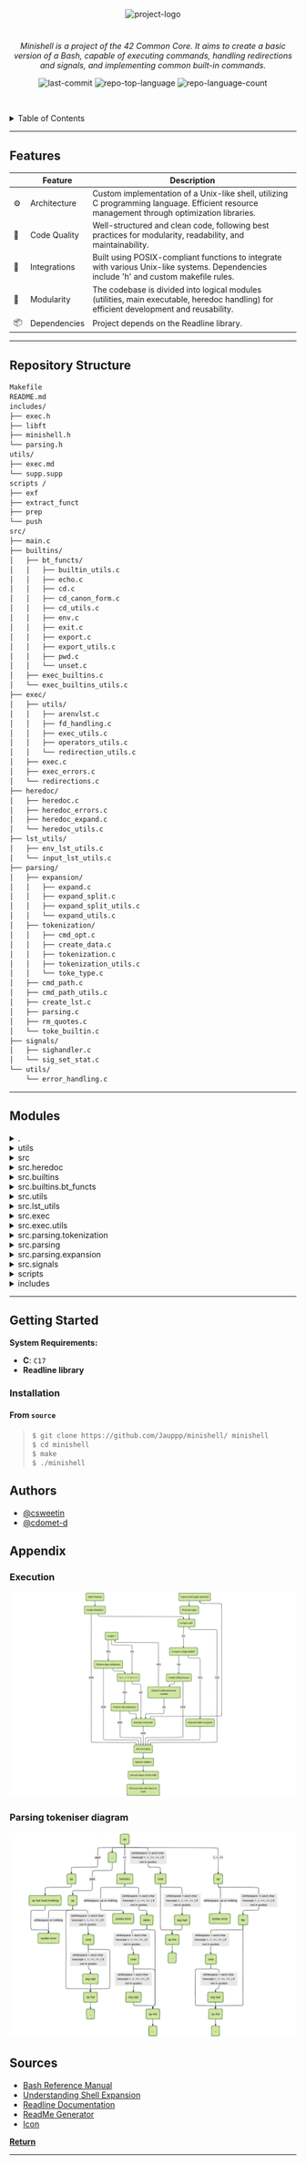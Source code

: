 <p align="center">
  <img src="https://raw.githubusercontent.com/ayogun/42-project-badges/refs/heads/main/badges/minishelle.png" width="100" alt="project-logo">
</p>
<p align="center">
<h1 align="center"></h1>
</p>
<p align="center">
<em>Minishell is a project of the 42 Common Core. It aims to create a basic version of a Bash, capable of executing commands, handling redirections and signals, and implementing common built-in commands.</em>
</p>
<p align="center">
	<img src="https://img.shields.io/github/last-commit/Jauppp/minishell?style=default&logo=git&logoColor=white&color=0080ff" alt="last-commit">
	<img src="https://img.shields.io/github/languages/top/Jauppp/minishell?style=default&color=0080ff" alt="repo-top-language">
	<img src="https://img.shields.io/github/languages/count/Jauppp/minishell?style=default&color=0080ff" alt="repo-language-count">
<p>
<p align="center">
	<!-- default option, no dependency badges. -->
</p>

<br><!-- TABLE OF CONTENTS -->
<details>
  <summary>Table of Contents</summary><br>

- [Features](#features)
- [Repository Structure](#repository-structure)
- [Modules](#modules)
- [Getting Started](#getting-started)
	- [Installation](#installation)
- [Authors](#authors)
- [Appendix](#appendix)
	- [Execution](#execution)
	- [Parsing tokeniser diagram](#parsing-tokeniser-diagram)
- [Acknowledgments](#acknowledgments)
</details>
<hr>

##  Features

|   | Feature   | Description  |
|----|------------------------------|--------------------------------------------------------------------------------------------------------------------------|
| ⚙️  | Architecture| Custom implementation of a Unix-like shell, utilizing C programming language. Efficient resource management through optimization libraries. |
| 🔩 | Code Quality | Well-structured and clean code, following best practices for modularity, readability, and maintainability. |
| 🔌 | Integrations | Built using POSIX-compliant functions to integrate with various Unix-like systems. Dependencies include 'h' and custom makefile rules.   |
| 🧩 | Modularity| The codebase is divided into logical modules (utilities, main executable, heredoc handling) for efficient development and reusability.  |
| 📦 | Dependencies | Project depends on the Readline library.|

---

##  Repository Structure

```sh
Makefile
README.md
includes/
├── exec.h
├── libft
├── minishell.h
└── parsing.h
utils/
├── exec.md
└── supp.supp
scripts	/
├── exf
├── extract_funct
├── prep
└── push	
src/
├── main.c
├── builtins/
│   ├── bt_functs/
│   │   ├── builtin_utils.c	
│   │   ├── echo.c
│   │   ├── cd.c 
│   │   ├── cd_canon_form.c	
│   │   ├── cd_utils.c
│   │   ├── env.c	
│   │   ├── exit.c
│   │   ├── export.c	
│   │   ├── export_utils.c
│   │   ├── pwd.c	
│   │   └── unset.c
│   ├── exec_builtins.c
│   └── exec_builtins_utils.c
├── exec/
│   ├── utils/
│   │   ├── arenvlst.c	
│   │   ├── fd_handling.c	
│   │   ├── exec_utils.c	
│   │   ├── operators_utils.c
│   │   └── redirection_utils.c
│   ├── exec.c	
│   ├── exec_errors.c	
│   └── redirections.c
├── heredoc/
│   ├── heredoc.c	
│   ├── heredoc_errors.c
│   ├── heredoc_expand.c	
│   └── heredoc_utils.c
├── lst_utils/
│   ├── env_lst_utils.c
│   └── input_lst_utils.c
├── parsing/
│   ├── expansion/
│   │   ├── expand.c	
│   │   ├── expand_split.c
│   │   ├── expand_split_utils.c	
│   │   └── expand_utils.c
│   ├── tokenization/
│   │   ├── cmd_opt.c	
│   │   ├── create_data.c
│   │   ├── tokenization.c	
│   │   ├── tokenization_utils.c	
│   │   └── toke_type.c
│   ├── cmd_path.c	
│   ├── cmd_path_utils.c
│   ├── create_lst.c	
│   ├── parsing.c
│   ├── rm_quotes.c	
│   └── toke_builtin.c
├── signals/
│   ├── sighandler.c
│   └── sig_set_stat.c
└── utils/
    └── error_handling.c
```

---

##  Modules

<details closed><summary>.</summary>

| File   | Summary |
| ---| --- |
| [Makefile](https://github.com/Jauppp/minishell/blob/master/Makefile) | This makefile includes rules for creating, cleaning, and recompiling the main executable and the bonus file. It uses ANSI escape codes to colorize and format its output, providing better readability and aesthetics. |

</details>

<details closed><summary>utils</summary>

| File| Summary|
| --- | ---|
| [supp.supp](https://github.com/Jauppp/minishell/blob/master/utils/supp.supp) | Optimizes memory usage by ignoring libreadline leaks and bash script leaks from various usr/bin objects, ensuring efficient resource management within the minishell projects architecture. |

</details>

<details closed><summary>src</summary>

| File   | Summary |
| ---| --- |
| [main.c](https://github.com/Jauppp/minishell/blob/master/src/main.c) | Launches a custom Minishell environment. Initializes environment variables and signal listeners. Reads input commands line-by-line and executes them as builtins or external commands via execve(). Handles history and error management, ensuring a smooth interactive shell experience. Key functions include parsing, history management, and exit handling. |

</details>

<details closed><summary>src.heredoc</summary>

| File| Summary |
| --- | ---|
| [heredoc_utils.c](https://github.com/Jauppp/minishell/blob/master/src/heredoc/heredoc_utils.c)   | This code module within the MiniShell repository handles the functionality of heredoc (delimited text). It handles the detection and traversal of heredoc instances, extracting delimiters, and monitoring line input against those delimiters for proper handling. These functionalities enable seamless execution of user-defined commands within heredoc syntax.   |
| [heredoc.c](https://github.com/Jauppp/minishell/blob/master/src/heredoc/heredoc.c)   | Implemented heredoc functionality within Minishell. This C file facilitates handling user input during heredoc commands. When prompted with MiniHere$, the script reads and executes lines until an exit command or EOF is encountered. It writes these lines to a temporary file in /tmp directory. Once done, the script closes the file and continues executing subsequent shell instructions. |
| [heredoc_expand.c](https://github.com/Jauppp/minishell/blob/master/src/heredoc/heredoc_expand.c) | Expands heredoc inputs based on environment variables. The file `heredoc_expand.c` in the `src/heredoc` directory performs replacement of $ symbols with corresponding environment variable values for heredoc input processing, ensuring correct evaluation and interpretation in the Minishell architecture.   |
| [heredoc_errors.c](https://github.com/Jauppp/minishell/blob/master/src/heredoc/heredoc_errors.c) |This file handles errors encountered during a heredoc tmp file creation, exiting cleanly.|

</details>

<details closed><summary>src.builtins</summary>

| File| Summary   |
| --- | ---|
| [exec_builtins_utils.c](https://github.com/Jauppp/minishell/blob/master/src/builtins/exec_builtins_utils.c) |This file countains the function allowing to check whether current pipeline countains a built-in function, as its execution is different from a regular command.|
| [exec_builtins.c](https://github.com/Jauppp/minishell/blob/master/src/builtins/exec_builtins.c) | Handles single builtin executions, ie. execution of a built-in outside a pipeline ; it operates redirections if need be and executes the built-in in the main process. |

</details>

<details closed><summary>src.builtins.bt_functs</summary>

| File  | Summary  |
| ---   | ---  |
| [export.c](https://github.com/Jauppp/minishell/blob/master/src/builtins/bt_functs/export.c)   | Export.c`, a module within the Minishell builtin functions. Main Purpose: parses the input and export the new variables in Minishell's environment. |
| [export_utils.c](https://github.com/Jauppp/minishell/blob/master/src/builtins/bt_functs/export_utils.c)   | The `export_utils.c` file focuses on managing the shells environment variables. This includes sorting and displaying them in an organized fashion when invoked by the `export` built-in command. Specifically, the functions here ensure that exported variables appear in a sorted and easily readable manner for the user, enhancing overall usability of the Minishell. |
| [pwd.c](https://github.com/Jauppp/minishell/blob/master/src/builtins/bt_functs/pwd.c)  | Function within Minishells builtins, providing the user with their current working directory. The pwd()' function checks if the variable PWD is defined within the environment. If not, it retrieves and outputs the current working directory using getcwd(). Error handling is included to address issues such as SIGPIPE signals or file system errors during execution.  |
| [unset.c](https://github.com/Jauppp/minishell/blob/master/src/builtins/bt_functs/unset.c) | This `src/builtins/bt_functs/unset.c` file provides functionality for removing variables from the Minishell environment. It uses comparison and linked-list manipulation to locate specific environment keys, which are then removed and reconnected in the list. The `unset()` function takes a linked-list structure containing the current shells environment, processes user input, and removes any specified key-value pairs accordingly, effectively updating the shells internal variables.   |
| [cd_utils.c](https://github.com/Jauppp/minishell/blob/master/src/builtins/bt_functs/cd_utils.c)   | This `src/builtins/bt_functs/cd_utils.c` file controls the handling and updating of the current working and old directories (`PWD` and `OLDPWD`) for Minishell. It ensures valid directories are used, prevents name too long errors, and manages the environment variables accordingly when directory changes occur.  |
| [cd.c](https://github.com/Jauppp/minishell/blob/master/src/builtins/bt_functs/cd.c)| Implemented in src/builtins/bt_functs/cd.c. This C code function updates the working directory of the minishell, enabling users to switch between directories and access files within the file system using intuitive commands such as cd /path or cd-for moving back and forth between visited directories. The implementation covers special cases like switching to home directory or the last-visited one with a single character dash-.   |
| [cd_canon_form.c](https://github.com/Jauppp/minishell/blob/master/src/builtins/bt_functs/cd_canon_form.c) | The function `prep_path()` in the `src/builtins/bt_functs/cd_canon_form.c` file adjusts a given directory path, converting it into its canonical form (absolute and without dots). It helps in maintaining the consistency and functionality of the cd builtin command within the Minishell environment by handling scenarios such as moving to parent directories (..).|
| [env.c](https://github.com/Jauppp/minishell/blob/master/src/builtins/bt_functs/env.c)  | The src/builtins/bt_functs/env.c file is a utility within the MiniShell project that lists all defined environment variables. It gracefully handles cases where the list exceeds a certain limit and ensures each variable is printed on stdout, providing developers with quick access to essential configuration settings."  |
| [echo.c](https://github.com/Jauppp/minishell/blob/master/src/builtins/bt_functs/echo.c)| The `echo.c` file within the Minishell repository is responsible for implementing the built-in echo command. This function accepts an array of strings and prints them to the standard output stream. It supports handling options such as-n which prevents the addition of a trailing newline character at the end.|
| [builtin_utils.c](https://github.com/Jauppp/minishell/blob/master/src/builtins/bt_functs/builtin_utils.c) | The `src/builtins/bt_functs/builtin_utils.c` file houses key functions for manipulating environment variables within the Minishell environment. It includes a function to split a string using a delimiter, find an existing variable within the list of environment variables, and dynamically add new ones. |
| [exit.c](https://github.com/Jauppp/minishell/blob/master/src/builtins/bt_functs/exit.c)| This `exit.c` file within the `src/builtins/bt_functs` folder modifies the current process status when a user-specified integer value is provided as an argument to the exit builtin command, allowing a controlled termination of the Minishell execution with custom return statuses. |

</details>

<details closed><summary>src.utils</summary>

| File  | Summary |
| ---   | --- |
| [error_handling.c](https://github.com/Jauppp/minishell/blob/master/src/utils/error_handling.c) | This code file in the `src/utils/error_handling.c` within the Minishell project handles various error scenarios in the shell. Functions such as `exit_no_input()`, `fatal_exit()`, and custom error-reporting functions like `errjoin()`, `print_error()`, and `verror()` ensure graceful handling of user input errors, readline errors, or unexpected issues within the system calls. This facilitates a more stable and resilient shell experience for users by providing clear, concise error messages. |

</details>

<details closed><summary>src.lst_utils</summary>

| File| Summary |
| --- | --- |
| [input_lst_utils.c](https://github.com/Jauppp/minishell/blob/master/src/lst_utils/input_lst_utils.c) | Manages dynamic memory for a linked list of input data structures within the MiniShell project, facilitating efficient management of user-entered commands and associated environment variables. This includes adding new nodes, freeing existing ones when  no longer needed, and maintaining their order through proper linkage mechanisms. |
| [env_lst_utils.c](https://github.com/Jauppp/minishell/blob/master/src/lst_utils/env_lst_utils.c) | This file within the contains essential functions to manipulate the data structure that holds the Minishells environment variables dynamically. The primary operations are adding, removing, and freeing nodes from this list, ensuring smooth handling of the environment for effective shell operation. |

</details>

<details closed><summary>src.exec</summary>

| File | Summary|
| ---  | ---|
| [redirections.c](https://github.com/Jauppp/minishell/blob/master/src/exec/redirections.c) | Redirects input, output, append, and heredoc functionality to appropriate fds. Manages redirection conflicts in pipelines and ensures proper redirection execution for each process in a pipeline. Streamlines command execution with integrated handling of different types of redirections within the Minishell architecture. |
| [exec_errors.c](https://github.com/Jauppp/minishell/blob/master/src/exec/exec_errors.c)| This code module addresses error handling during execution. It is used to determined why a command failed to execute and display the correct error message.|
| [exec.c](https://github.com/Jauppp/minishell/blob/master/src/exec/exec.c) | This `exec.c` file executes user inputs within the context of the minishell, employing built-ins when applicable and handling redirection and pipelines efficiently. The code initializes child processes, manages redirections, creates pipes, and oversees error reporting during execution. See also - [ Execution diagram ](#execution)|

</details>

<details closed><summary>src.exec.utils</summary>

| File  | Summary|
| ---   | ---|
| [exec_utils.c](https://github.com/Jauppp/minishell/blob/master/src/exec/utils/exec_utils.c)   | Initializes child input data structures (`init_rv`, `init_exec`). Orchestrates termination of failed children and collecting their exit status (`close_and_wait`). Allows forking, error handling, and signal adjustments for child processes (`create_child`, custom signals)-Manages temporary input descriptors for pipelines (`save_pipin`) and pipe handling (pipe creation & close. |
| [redirection_utils.c](https://github.com/Jauppp/minishell/blob/master/src/exec/utils/redirection_utils.c) | This file (`redirection_utils.c`) handles redirecting standard I/O (Input/Output) for the given inputs. The primary role is to open input and output files based on provided data and redirection tokens (like `<`, `>`, `>>` and heredoc). The functions also ensure error handling for invalid paths or permission issues, making the MiniShell more robust when dealing with user input.|
| [fd_handling.c](https://github.com/Jauppp/minishell/blob/master/src/exec/utils/fd_handling.c) | Manages file descriptors for shell executions within the minishell. The provided source code handles various functionalities like initializing, closing pipes, resetting standards (input and output), and maintaining temporary file descriptor storage.|
| [operators_utils.c](https://github.com/Jauppp/minishell/blob/master/src/exec/utils/operators_utils.c) | Pipe management within the customizable Minishell project. Counts the number of pipes in an input list, searches for specific operators like pipe' or user-defined operators, and navigates between input tokens (e.g., finding the next token after a pipe). This contributes to proper parsing and execution of pipeline commands in the shell. |
| [arenvlst.c](https://github.com/Jauppp/minishell/blob/master/src/exec/utils/arenvlst.c)| Functionalizes the arenvlst.c module within the minishell repository. This utility dynamically allocates an environment variable (ARENV) array from the given ENV list, accounting for each node, duplicating each string, and managing memory allocation for potential errors.|

</details>


<details closed><summary>src.parsing.tokenization</summary>

| File  | Summary   |
| ---   | ---   |
| [tokenization.c](https://github.com/Jauppp/minishell/blob/master/src/parsing/tokenization/tokenization.c) | Tokenizes user input in the Minishell project. This file (`tokenization.c`) breaks down user commands, redirects, pipes, and special characters for parsing and interpretation within the minishell environment. By implementing this function, it ensures that the shell interprets each command correctly, enabling seamless interaction between user and system.|
| [cmd_opt.c](https://github.com/Jauppp/minishell/blob/master/src/parsing/tokenization/cmd_opt.c)| In this file, the author defines functions that tokenize commands with options. `cmd_opt.c` focuses on processing and handling command options in a given input line to construct a correct command structure. This streamlines how the shell interprets complex commands involving multiple options. |
| [create_data.c](https://github.com/Jauppp/minishell/blob/master/src/parsing/tokenization/create_data.c)   | The file `create_data.c` initiates data preparation for the parsing process by counting words and building an array of strings (tokenized input). |
| [toke_type.c](https://github.com/Jauppp/minishell/blob/master/src/parsing/tokenization/toke_type.c)| Each function identifies different command types, such as redirections, pipeline separators, or regular commands. The parsed tokens are used to create a structured input list for command execution in the Minishell environment.   |
| [tokenization_utils.c](https://github.com/Jauppp/minishell/blob/master/src/parsing/tokenization/tokenization_utils.c) | Serves to validate and manage tokenized data in the input lines. It checks for proper quotation usage, handling cases of single or double quotes, ensuring correct pairing and validating the number of opening/closing quotes in a line. Additionally, it constructs an array of tokens from the input line, preparing data for further processing in MiniShells execution mechanism.   |

</details>
<details closed><summary>src.parsing</summary>

| File| Summary|
| --- | ---|
| [rm_quotes.c](https://github.com/Jauppp/minishell/blob/master/src/parsing/rm_quotes.c)   | This file, `rm_quotes.c`, is instrumental within the parsing segment (`parsing/`) of this Minishell project, removing quotation marks from commands it encounters during its processing phase. The function `rm_quotes()`, implemented in the code, replaces enclosed double or single quotes in a given command with empty strings, effectively sanitizing input and preparing it for further execution in the Minishell environment.   |
| [toke_builtin.c](https://github.com/Jauppp/minishell/blob/master/src/parsing/toke_builtin.c) | In this file, built-in commands like `echo`, `cd`, `pwd`, `export`, `unset`, `env`, and `exit` are recognized during parsing within the MiniShell application. By matching input keywords against predefined strings. |
| [parsing.c](https://github.com/Jauppp/minishell/blob/master/src/parsing/parsing.c)   | An essential component responsible for parsing commands and expanding environment variables. It also manages special cases like heredoc and built-ins. Key features include command handling, expansion, and tokenization within the broader context of Minishell execution.|
| [create_lst.c](https://github.com/Jauppp/minishell/blob/master/src/parsing/create_lst.c) | This Minishell parser code file (`src/parsing/create_lst.c`) creates input and environment data structures for the MiniShell. The `create_input` function constructs nodes with tokens, and adds them to an input linked list. Meanwhile, `create_env` initializes the environment variable linked list based on system arguments. These parsed inputs enable the functioning of the Minishell.|
| [cmd_path.c](https://github.com/Jauppp/minishell/blob/master/src/parsing/cmd_path.c) | The function `cmd_path.c` extends the Minishell functionality by searching for executable commands in the PATH environment variable. By iterating through the PATH and checking if the command exists within each path, it offers the user the flexibility to execute commands that are not currently located in the current directory. This approach fosters a more versatile and efficient Minishell usage experience, promoting user convenience. |
| [cmd_path_utils.c](https://github.com/Jauppp/minishell/blob/master/src/parsing/cmd_path_utils.c) | Serves as a utility tool, defining functions for handling the execution paths within the shell environment. Its primary role is to verify and validate the command path, ensuring correct access and checking for directories."|

</details>

<details closed><summary>src.parsing.expansion</summary>

| File   | Summary   |
| ---| ---   |
| [expand_split.c](https://github.com/Jauppp/minishell/blob/master/src/parsing/expansion/expand_split.c) | This file primary responsibility lies within the parsing module, specifically handling expansion and splitting of input strings. The expand_split function here takes an array of tokens, an environment list, and a status flag, transforming it by expanding tildes and variables (when necessary), and then splitting the resulting string into individual words using the defined `split_tab` and `nb_letter_str` helper functions. This processed data is eventually returned as a new token array ready for further command processing within MiniShells execution cycle. |
| [expand_split_utils.c](https://github.com/Jauppp/minishell/blob/master/src/parsing/expansion/expand_split_utils.c) | This file focuses on managing quoting logic for command line arguments and detecting whitespace presence. By implementing these utilities, it supports the expansion and splitting functionalities that enable robust interpretation of user commands in this shell implementation.  |
| [expand_utils.c](https://github.com/Jauppp/minishell/blob/master/src/parsing/expansion/expand_utils.c) | This file expedites environmental variable expansion within a Minishell instance. It searches for occurrences of $ characters in the input data, matching them with corresponding environment variables using string comparison functions. Ultimately, it retrieves and returns the desired variable value to be used in the Minishell execution." |
| [expand.c](https://github.com/Jauppp/minishell/blob/master/src/parsing/expansion/expand.c)  | `expand.c` is responsible for parsing input strings, recognizing and substituting environment variables using the provided `nb_letter()`, `ft_copy()`, and `search_env()` functions. This enables the shell to replace variables like $USER with their actual values before execution.|

</details>

<details closed><summary>src.signals</summary>

| File| Summary  |
| --- | ---  |
| [sighandler.c](https://github.com/Jauppp/minishell/blob/master/src/signals/sighandler.c) | Customizable signal handlers for managing user input events within a mini shell. The `sighandler.c` file integrates with the `exec.h` library to recognize signals such as SIGINT, enabling efficient handling of keyboard interrupts and providing an interactive user experience. |
| [sig_set_stat.c](https://github.com/Jauppp/minishell/blob/master/src/signals/sig_set_stat.c) | The `sig_set_stat.c` file controls how child processes handle their exit status when executed. It adjusts and sets the status according to specific conditions, such as whether a command is executed in a pipe or within a heredoc context. This ensures a smooth and organized process flow within the overall minishell environment. |

</details>

<details closed><summary>scripts</summary>

| File  | Summary |
| ---   | --- |
| [extract_funct](https://github.com/Jauppp/minishell/blob/master/scripts/extract_funct) | Extracts function declarations from.c files within a specified directory (or current one if no argument is provided). Organizes functions by source file and presents them neatly for easier header composition. |
| [push](https://github.com/Jauppp/minishell/blob/master/scripts/push)| Empower script streamlines deployment by automating git commits and pushes. Given a commit message from user input or a default one when missing, it prepares files, commits, and pushes to the remote repository without delaying progress. |
| [exf](https://github.com/Jauppp/minishell/blob/master/scripts/exf)  | Redirects extract_funct output in an outfile for easy formatting. |
| [prep](https://github.com/Jauppp/minishell/blob/master/scripts/prep)| A script in the project structure initiates clean builds, ensuring a pristine state before testing and execution. The script eliminates redundant files, empty directories, and log outputs, fostering an organized testing environment. |

</details>

<details closed><summary>includes</summary>

| File   | Summary|
| ---| ---   |
| [parsing.h](https://github.com/Jauppp/minishell/blob/master/includes/parsing.h) | The parsing.h file defines various functions that handle tokenization (breaking down input into tokens), builtin identification, and path searching in the parent directory structure. It creates data structures representing the parsed input and environment variables, ensuring proper command execution within the mini-shell environment. |
| [minishell.h](https://github.com/Jauppp/minishell/blob/master/includes/minishell.h) | Combine this header file (minishell.h) with other source files to create a minimalistic shell (MiniShell), offering essential functionalities including command execution, built-ins such as cd, echo, and exit, and support for exporting and using environment variables.   |
| [exec.h](https://github.com/Jauppp/minishell/blob/master/includes/exec.h)   | The `exec.h` header file outlines various functions to execute user commands and handle redirections. It includes essential system libraries and defines constants for error codes and pipe modes. Key functionalities include command execution, redirection handling, error management, utility functions for environment list, FD manipulation, and operator/redirector utility functions. |

</details>

---

##  Getting Started

**System Requirements:**

* **C**: `C17`
* **Readline library**

###  Installation

<h4>From <code>source</code></h4>

>
> ```console
> $ git clone https://github.com/Jauppp/minishell/ minishell
> $ cd minishell
> $ make
> $ ./minishell
> ```
## Authors

- [@csweetin](https://github.com/cha202)
- [@cdomet-d](https://github.com/Jauppp)

## Appendix
### Execution
![execution algorithmic graph](assets/minishell_exec.png)
### Parsing tokeniser diagram
![parsing algorithmic graph](assets/minishell_parsing.png)

##  Sources

- [Bash Reference Manual](https://www.gnu.org/savannah-checkouts/gnu/bash/manual/bash.html)
- [Understanding Shell Expansion](https://effective-shell.com/part-6-advanced-techniques/understanding-shell-expansion/)
- [Readline Documentation](https://www.man7.org/linux/man-pages/man3/readline.3.html)
- [ReadMe Generator](https://github.com/eli64s/readme-ai)
- [Icon](https://github.com/ayogun/42-project-badges/tree/main)


[**Return**](#-overview)

---
